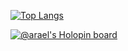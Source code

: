 [![Top Langs](https://github-readme-stats.vercel.app/api/top-langs/?username=jonasiwnl&layout=compact&theme=dracula)](https://github.com/anuraghazra/github-readme-stats)

[![@arael's Holopin board](https://holopin.me/arael)](https://holopin.io/@arael)
